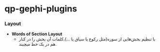 # qp-gephi-plugins

### Layout

* **Words of Section Layout**
	* با تنظیم بخش‌هایی از سوره(مثل رکوع یا سیاق یا ...)،‌کلمات آن بخش را در کنار هم در یک خط میچیند.


